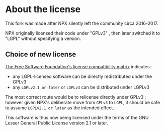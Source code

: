 # About the license

This fork was made after NPX silently left the community circa 2016-2017.

NPX originally licensed their code under "GPLv3" , then later switched it to "LGPL" without specifying a version.

## Choice of new license

[The Free Software Foundation's license compatibility matrix][1] indicates:

* any LGPL-licensed software can be directly redistributed under the GPLv3
* any `LGPLv2.1 or later` or `LGPLv3` can be distributed under LGPLv3

The most correct route would be to relicense directly under GPLv3 ; however given NPX's deliberate move from `GPLv3` to `LGPL`, it should be safe to assume `LGPLv2.1 or later` as the intended effect.

This software is thus now being licensed under the terms of the GNU Lesser General Public License version 2.1 or later.

  [1]: https://www.gnu.org/licenses/gpl-faq.en.html#AllCompatibility
